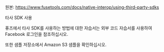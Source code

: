 원본: https://www.fusetools.com/docs/native-interop/using-third-party-sdks

타사 SDK 사용

퓨즈에서 타사 SDK를 사용하는 방법에 대한 자습서는 외부 코드 자습서를 사용하여 Facebook 로그인을 참조하십시오.

또한 샘플 저장소에서 Amazon S3 샘플을 확인하십시오.

